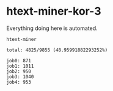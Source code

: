 # htext-miner-kor-3

Everything doing here is automated.

```
htext-miner

total: 4825/9855 (48.95991882293252%)

job0: 871
job1: 1011
job2: 950
job3: 1040
job4: 953
```